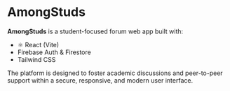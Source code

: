 # AmongStuds

**AmongStuds** is a student-focused forum web app built with:

- ⚛ React (Vite)
- Firebase Auth & Firestore
- Tailwind CSS

The platform is designed to foster academic discussions and peer-to-peer support within a secure, responsive, and modern user interface.
